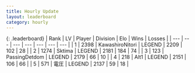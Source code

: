 ```yaml
---
title: Hourly Update
layout: leaderboard
category: hourly
---
```


{: .leaderboard}
| Rank | LV | Player | Division | Elo | Wins | Losses |
| --- | --- | --- | --- | --- | --- | --- |
| <span data-change="0">1</span> | 2398 | <span title="ID: 164871">KawashiroNitori</span> | LEGEND | <span data-change="0">2209</span> | <span data-change="0">102</span> | <span data-change="0">28</span> |
| <span data-change="0">2</span> | 1274 | <span title="ID: 353063">Sktima</span> | LEGEND | <span data-change="0">2181</span> | <span data-change="0">184</span> | <span data-change="0">74</span> |
| <span data-change="0">3</span> | 123 | <span title="ID: 454837">PassingDetdom</span> | LEGEND | <span data-change="0">2179</span> | <span data-change="0">66</span> | <span data-change="0">10</span> |
| <span data-change="0">4</span> | 218 | <span title="ID: 443550">Alt1</span> | LEGEND | <span data-change="0">2151</span> | <span data-change="0">106</span> | <span data-change="0">66</span> |
| <span data-change="0">5</span> | 571 | <span title="ID: 407707">電圧</span> | LEGEND | <span data-change="0">2137</span> | <span data-change="0">59</span> | <span data-change="0">18</span> |